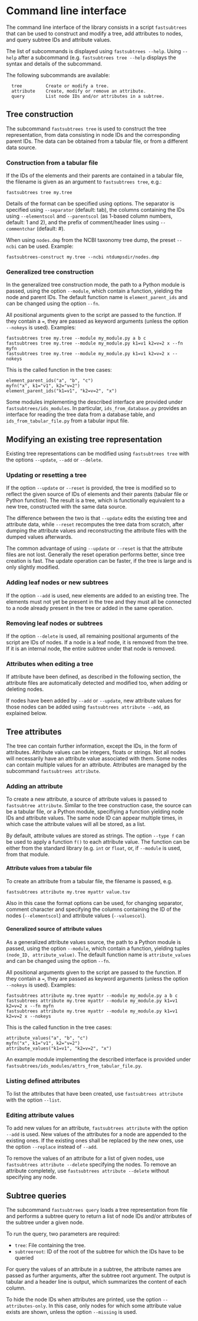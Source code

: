 # Command line interface

The command line interface of the library consists in a script ``fastsubtrees``
that can be used to construct and modify a tree, add attributes to nodes, and
query subtree IDs and attribute values.

The list of subcommands is displayed using ``fastsubtrees --help``.
Using ``--help`` after a subcommand (e.g. ``fastsubtrees tree --help``
displays the syntax and details of the subcommand.

The following subcommands are available:
```
  tree         Create or modify a tree.
  attribute    Create, modify or remove an attribute.
  query        List node IDs and/or attributes in a subtree.
```

## Tree construction

The subcommand ``fastsubtrees tree`` is used to construct the tree
representation, from data consisting in node IDs and the corresponding parent
IDs. The data can be obtained from a tabular file, or from a different data
source.

### Construction from a tabular file

If the IDs of the elements and their parents are contained in a tabular
file, the filename is given as an argument to ``fastsubtrees tree``, e.g.:
```
fastsubtrees tree my.tree
```

Details of the format can be specified using options. The separator
is specified using ``--separator`` (default: tab), the columns containing
the IDs using ``--elementscol`` and ``--parentscol`` (as
1-based column numbers, default: 1 and 2), and the prefix of comment/header
lines using ``--commentchar`` (default: #).

When using ``nodes.dmp`` from
the NCBI taxonomy tree dump, the preset ``--ncbi`` can be used.
Example:
```
fastsubtrees-construct my.tree --ncbi ntdumpsdir/nodes.dmp
```

### Generalized tree construction

In the generalized tree construction mode, the path to a Python module
is passed, using the option ``--module``, which contain a function, yielding
the node and parent IDs. The default function name is ``element_parent_ids``
and can be changed using the option ``--fn``.

All positional arguments given to the script are passed to the function.
If they contain a `=`, they are passed as keyword arguments (unless
the option ``--nokeys`` is used).
Examples:
```
fastsubtrees tree my.tree --module my_module.py a b c
fastsubtrees tree my.tree --module my_module.py k1=v1 k2=v=2 x --fn myfn
fastsubtrees tree my.tree --module my_module.py k1=v1 k2=v=2 x --nokeys
```

This is the called function in the tree cases:
```
element_parent_ids("a", "b", "c")
myfn("x", k1="v1", k2="v=2")
element_parent_ids("k1=v1", "k2=v=2", "x")
```


Some modules implementing the described interface are provided
under ``fastsubtrees/ids_modules``. In particular, ``ids_from_database.py``
provides an interface for reading the tree data from a database table,
and ``ids_from_tabular_file.py`` from a tabular input file.

## Modifying an existing tree representation

Existing tree representations can be modified using ``fastsubtrees tree``
with the options ``--update``, ``--add``  or ``--delete``.

### Updating or resetting a tree

If the option ``--update`` or ``--reset`` is provided, the tree is modified so
to reflect the given source of IDs of elements and their parents (tabular file
or Python function). The result is a tree, which is functionally equivalent to
a new tree, constructed with the same data source.

The difference between the two is that ``--update`` edits the existing tree and
attribute data, while ``--reset`` recomputes the tree data from scratch, after
dumping the attribute values and reconstructing the attribute files with the
dumped values afterwards.

The common advantage of using ``--update`` or ``--reset`` is that the attribute
files are not lost.
Generally the reset operation performs better, since tree creation is fast.
The update operation can be faster, if the tree is large and is only slightly
modified.

### Adding leaf nodes or new subtrees

If the option ``--add`` is used, new elements are added to an existing tree.
The elements must not yet be present in the tree and they must all be connected
to a node already present in the tree or added in the same operation.

### Removing leaf nodes or subtrees

If the option ``--delete`` is used, all remaining positional arguments of the
script are IDs of nodes. If a node is a leaf node, it is removed from the tree.
If it is an internal node, the entire subtree under that node is removed.

### Attributes when editing a tree

If attribute have been defined, as described in the following section,
the attribute files are automatically detected and modified too,
when adding or deleting nodes.

If nodes have been added by ``--add`` or ``--update``,
new attribute values for those nodes
can be added using ``fastsubtrees attribute --add``, as explained below.

## Tree attributes

The tree can contain further information, except the IDs, in the form of
attributes. Attribute values can be integers, floats or strings.
Not all nodes will necessarily have an attribute value associated
with them. Some nodes can contain multiple values for an attribute.
Attributes are managed by the subcommand ``fastsubtrees attribute``.

### Adding an attribute

To create a new attribute, a source of attribute values is
passed to ``fastsubtree attribute``. Similar to the tree construction case,
the source can be a tabular file, or a Python module, specifiying a function
yielding node IDs and attribute values.
The same node ID can appear multiple times, in which case the
attribute values will all be stored, as a list.

By default, attribute values are stored as strings. The option
``--type f`` can be used to apply a function ``f()`` to each attribute
value. The function can be either from the standard library (e.g.
``int`` or ``float``, or, if ``--module`` is used, from that module.

#### Attribute values from a tabular file

To create an attribute from a tabular file, the filename is passed, e.g.
```
fastsubtrees attribute my.tree myattr value.tsv
```
Also in this case the format options can be used, for changing separator,
comment character and specifying the columns containing the ID of the
nodes (``--elementscol``) and attribute values (``--valuescol``).

#### Generalized source of attribute values

As a generalized attribute values source, the path to a Python module
is passed, using the option ``--module``, which contain a function, yielding
tuples ``(node_ID, attribute_value)``.
The default function name is ``attribute_values``
and can be changed using the option ``--fn``.

All positional arguments given to the script are passed to the function.
If they contain a `=`, they are passed as keyword arguments (unless
the option ``--nokeys`` is used).
Examples:
```
fastsubtrees attribute my.tree myattr --module my_module.py a b c
fastsubtrees attribute my.tree myattr --module my_module.py k1=v1 k2=v=2 x --fn myfn
fastsubtrees attribute my.tree myattr --module my_module.py k1=v1 k2=v=2 x --nokeys
```

This is the called function in the tree cases:
```
attribute_values("a", "b", "c")
myfn("x", k1="v1", k2="v=2")
attribute_values("k1=v1", "k2=v=2", "x")
```

An example module implementing the described interface is provided
under ``fastsubtrees/ids_modules/attrs_from_tabular_file.py``.

### Listing defined attributes

To list the attributes that have been created, use ``fastsubtrees attribute``
with the option ``--list``.

### Editing attribute values

To add new values for an attribute, ``fastsubtrees attribute`` with the option
``--add`` is used. New values of the attributes for a node are appended to the
existing ones. If the existing ones shall be replaced by the new ones, use the
option ``--replace`` instead of ``--add``.

To remove the values of an attribute for a list of given nodes,
use ``fastsubtrees attribute --delete`` specifying the nodes.
To remove an attribute completely, use ``fastsubtrees attribute --delete``
without specifying any node.

## Subtree queries

The subcommand ``fastsubtrees query`` loads a tree representation from file
and performs a subtree query to return a list of node IDs and/or attributes
of the subtree under a given node.

To run the query, two parameters are required:
- `tree`: File containing the tree.
- `subtreeroot`: ID of the root of the subtree for which the IDs
                 have to be queried

For query the values of an attribute in a subtree, the attribute names
are passed as further arguments, after the subtree root argument.
The output is tabular and a header line is output, which summarizes the content
of each column.

To hide the node IDs when attributes are printed, use the option
``--attributes-only``. In this case, only nodes for which
some attribute value exists are shown, unless the option ``--missing``
is used.
